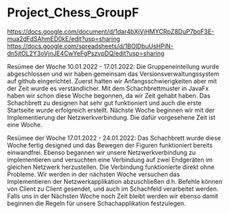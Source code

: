 # Project_Chess_GroupF
https://docs.google.com/document/d/1dar4bXjVjHMYCRpZ8DuP7boF3E-mua2dFdSAhmED0kE/edit?usp=sharing
https://docs.google.com/spreadsheets/d/1BOlDbuUsHPjN-dn5jtOL2Y3oVjnJE4CwYeFgPszvpDQ/edit?usp=sharing


Resümee der Woche 10.01.2022 - 17.01.2022:
Die Gruppeneinteilung wurde abgeschlossen und wir haben gemeinsam das Versionsverwaltungssystem auf github eingerichtet. Zuerst hatten wir Anfangsschwierigkeiten aber mit der Zeit wurde es verständlicher. Mit dem Schachbrettmuster in JavaFx haben wir schon diese Woche begonnen, da wir Zeit gehabt haben. Das Schachbrett zu designen hat sehr gut funktioniert und auch die erste Startseite wurde erfolgreich erstellt. Nächste Woche beginnen wir mit der Implementierung der Netzwerkverbindung. Die dafür vorgesehene Zeit ist eine Woche.

Resümee der Woche 17.01.2022 - 24.01.2022:
Das Schachbrett wurde diese Woche fertig designed und das Bewegen der Figuren funktioniert bereits einwandfrei. Ebenso begannen wir unsere Netzwerkverbindung zu implementieren und versuchten eine Verbindung auf zwei Endgeräten im gleichen Netzwerk herzustellen. Die Verbindung funktionierte direkt ohne Probleme. Wir werden in der nächsten Woche versuchen das Implementieren der Netzwerkapplikation abzuschließen d.h. Befehle können von Client zu Client gesendet, und auch im Schachfeld verarbeitet werden. Falls uns in der Nächsten Woche noch Zeit bleibt werden wir ebenso damit beginnen die Regeln für unsere Schachapplikation festzulegen.
